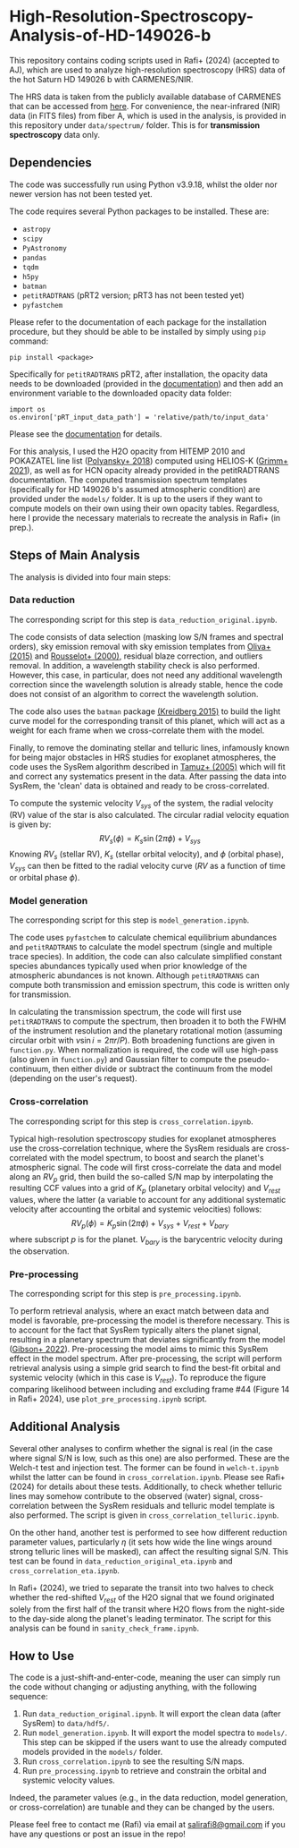 # High-Resolution-Spectroscopy-Analysis-of-HD-149026-b
This repository contains coding scripts used in Rafi+ (2024) (accepted to AJ), which are used to analyze high-resolution spectroscopy (HRS) data of the hot Saturn HD 149026 b with CARMENES/NIR.

The HRS data is taken from the publicly available database of CARMENES that can be accessed from [here](http://caha.sdc.cab.inta-csic.es/calto/jsp/searchform.jsp). For convenience, the near-infrared (NIR) data (in FITS files) from fiber A, which is used in the analysis, is provided in this repository under `data/spectrum/` folder. This is for **transmission spectroscopy** data only.

## Dependencies

The code was successfully run using Python v3.9.18, whilst the older nor newer version has not been tested yet.

The code requires several Python packages to be installed. These are:
- `astropy`
- `scipy`
- `PyAstronomy`
- `pandas`
- `tqdm`
- `h5py`
- `batman`
- `petitRADTRANS` (pRT2 version; pRT3 has not been tested yet)
- `pyfastchem`

Please refer to the documentation of each package for the installation procedure, but they should be able to be installed by simply using `pip` command:
```
pip install <package>
```

Specifically for `petitRADTRANS` pRT2, after installation, the opacity data needs to be downloaded (provided in the [documentation](https://petitradtrans.readthedocs.io/en/latest/content/installation.html)) and then add an environment variable to the downloaded opacity data folder:
```
import os
os.environ['pRT_input_data_path'] = 'relative/path/to/input_data'
```

Please see the [documentation](https://petitradtrans.readthedocs.io/en/latest/content/installation.html) for details. 

For this analysis, I used the H2O opacity from HITEMP 2010 and POKAZATEL line list ([Polyansky+ 2018](https://ui.adsabs.harvard.edu/abs/2018MNRAS.480.2597P/abstract)) computed using HELIOS-K ([Grimm+ 2021](https://ui.adsabs.harvard.edu/abs/2021ApJS..253...30G/abstract)), as well as for HCN opacity already provided in the petitRADTRANS documentation. The computed transmission spectrum templates (specifically for HD 149026 b's assumed atmospheric condition) are provided under the `models/` folder. It is up to the users if they want to compute models on their own using their own opacity tables. Regardless, here I provide the necessary materials to recreate the analysis in Rafi+ (in prep.).

## Steps of Main Analysis

The analysis is divided into four main steps:

### Data reduction

The corresponding script for this step is `data_reduction_original.ipynb`. 

The code consists of data selection (masking low S/N frames and spectral orders), sky emission removal with sky emission templates from [Oliva+ (2015)](https://ui.adsabs.harvard.edu/abs/2015A%26A...581A..47O/abstract) and [Rousselot+ (2000)](https://ui.adsabs.harvard.edu/abs/2000A%26A...354.1134R/abstract), residual blaze correction, and outliers removal. In addition, a wavelength stability check is also performed. However, this case, in particular, does not need any additional wavelength correction since the wavelength solution is already stable, hence the code does not consist of an algorithm to correct the wavelength solution.

The code also uses the `batman` package [(Kreidberg 2015)](https://ui.adsabs.harvard.edu/abs/2015PASP..127.1161K/abstract) to build the light curve model for the corresponding transit of this planet, which will act as a weight for each frame when we cross-correlate them with the model.

Finally, to remove the dominating stellar and telluric lines, infamously known for being major obstacles in HRS studies for exoplanet atmospheres, the code uses the SysRem algorithm described in [Tamuz+ (2005)](https://ui.adsabs.harvard.edu/abs/2005MNRAS.356.1466T/abstract) which will fit and correct any systematics present in the data. After passing the data into SysRem, the 'clean' data is obtained and ready to be cross-correlated.

To compute the systemic velocity $V_{sys}$ of the system, the radial velocity (RV) value of the star is also calculated. The circular radial velocity equation is given by:
$$RV_s(\phi)=K_s\sin(2\pi\phi)+V_{sys}$$
Knowing $RV_s$ (stellar RV), $K_s$ (stellar orbital velocity), and $\phi$ (orbital phase), $V_{sys}$ can then be fitted to the radial velocity curve ($RV$ as a function of time or orbital phase $\phi$).

### Model generation

The corresponding script for this step is `model_generation.ipynb`. 

The code uses `pyfastchem` to calculate chemical equilibrium abundances and `petitRADTRANS` to calculate the model spectrum (single and multiple trace species). In addition, the code can also calculate simplified constant species abundances typically used when prior knowledge of the atmospheric abundances is not known. Although `petitRADTRANS` can compute both transmission and emission spectrum, this code is written only for transmission.

In calculating the transmission spectrum, the code will first use `petitRADTRANS` to compute the spectrum, then broaden it to both the FWHM of the instrument resolution and the planetary rotational motion (assuming circular orbit with $v\sin{i}=2\pi r/P$). Both broadening functions are given in `function.py`. When normalization is required, the code will use high-pass (also given in `function.py`) and Gaussian filter to compute the pseudo-continuum, then either divide or subtract the continuum from the model (depending on the user's request).

### Cross-correlation
The corresponding script for this step is `cross_correlation.ipynb`.

Typical high-resolution spectroscopy studies for exoplanet atmospheres use the cross-correlation technique, where the SysRem residuals are cross-correlated with the model spectrum, to boost and search the planet's atmospheric signal. The code will first cross-correlate the data and model along an $RV_p$ grid, then build the so-called S/N map by interpolating the resulting CCF values into a grid of $K_p$ (planetary orbital velocity) and $V_{rest}$ values, where the latter (a variable to account for any additional systematic velocity after accounting the orbital and systemic velocities) follows:
$$RV_p(\phi)=K_p\sin(2\pi\phi)+V_{sys}+V_{rest}+V_{bary}$$
where subscript $p$ is for the planet. $V_{bary}$ is the barycentric velocity during the observation. 

### Pre-processing

The corresponding script for this step is `pre_processing.ipynb`.

To perform retrieval analysis, where an exact match between data and model is favorable, pre-processing the model is therefore necessary. This is to account for the fact that SysRem typically alters the planet signal, resulting in a planetary spectrum that deviates significantly from the model ([Gibson+ 2022](https://academic.oup.com/mnras/article/512/3/4618/6510825)). Pre-processing the model aims to mimic this SysRem effect in the model spectrum. After pre-processing, the script will perform retrieval analysis using a simple grid search to find the best-fit orbital and systemic velocity (which in this case is $V_{rest}$). To reproduce the figure comparing likelihood between including and excluding frame #44 (Figure 14 in Rafi+ 2024), use `plot_pre_processing.ipynb` script.

## Additional Analysis

Several other analyses to confirm whether the signal is real (in the case where signal S/N is low, such as this one) are also performed. These are the Welch-t test and injection test. The former can be found in `welch-t.ipynb` whilst the latter can be found in `cross_correlation.ipynb`. Please see Rafi+ (2024) for details about these tests. Additionally, to check whether telluric lines may somehow contribute to the observed (water) signal, cross-correlation between the SysRem residuals and telluric model template is also performed. The script is given in `cross_correlation_telluric.ipynb`.

On the other hand, another test is performed to see how different reduction parameter values, particularly $\eta$ (it sets how wide the line wings around strong telluric lines will be masked), can affect the resulting signal S/N. This test can be found in `data_reduction_original_eta.ipynb` and `cross_correlation_eta.ipynb`.

In Rafi+ (2024), we tried to separate the transit into two halves to check whether the red-shifted $V_{rest}$ of the H2O signal that we found originated solely from the first half of the transit where H2O flows from the night-side to the day-side along the planet's leading terminator. The script for this analysis can be found in `sanity_check_frame.ipynb`.

## How to Use

The code is a just-shift-and-enter-code, meaning the user can simply run the code without changing or adjusting anything, with the following sequence: 
1. Run `data_reduction_original.ipynb`. It will export the clean data (after SysRem) to `data/hdf5/`.
2. Run `model_generation.ipynb`. It will export the model spectra to `models/`. This step can be skipped if the users want to use the already computed models provided in the `models/` folder.
3. Run `cross_correlation.ipynb` to see the resulting S/N maps.
4. Run `pre_processing.ipynb` to retrieve and constrain the orbital and systemic velocity values.

Indeed, the parameter values (e.g., in the data reduction, model generation, or cross-correlation) are tunable and they can be changed by the users.

Please feel free to contact me (Rafi) via email at salirafi8@gmail.com if you have any questions or post an issue in the repo!
